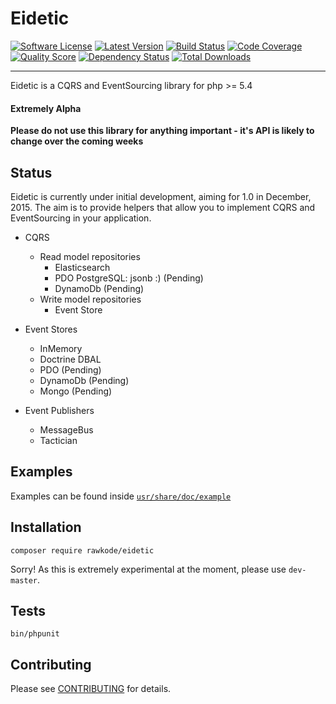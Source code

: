 # Eidetic

[![Software License](https://img.shields.io/github/license/rawkode/eidetic.svg?style=flat-square)](LICENSE)
[![Latest Version](https://img.shields.io/packagist/v/rawkode/eidetic.svg?style=flat-square)](https://packagist.org/packages/rawkode/eidetic)
[![Build Status](https://img.shields.io/travis/rawkode/eidetic/master.svg?style=flat-square)](https://travis-ci.org/rawkode/eidetic)
[![Code Coverage](https://img.shields.io/scrutinizer/coverage/g/rawkode/eidetic.svg?style=flat-square)](https://scrutinizer-ci.com/g/rawkode/eidetic)
[![Quality Score](https://img.shields.io/scrutinizer/g/rawkode/eidetic.svg?style=flat-square)](https://scrutinizer-ci.com/g/rawkode/eidetic)
[![Dependency Status](https://www.versioneye.com/user/projects/56589be1ff016c002c001d57/badge.svg?style=flat)](https://www.versioneye.com/user/projects/56589be1ff016c002c001d57)
[![Total Downloads](https://img.shields.io/packagist/dt/rawkode/eidetic.svg?style=flat-square)](https://packagist.org/packages/rawkode/eidetic)

---
Eidetic is a CQRS and EventSourcing library for php >= 5.4

#### Extremely Alpha
**Please do not use this library for anything important - it's API is likely to change over the coming weeks**

## Status
Eidetic is currently under initial development, aiming for 1.0 in December, 2015. The aim is to provide helpers that allow you to implement CQRS and EventSourcing in your application.

- CQRS
  - Read model repositories
    - Elasticsearch
    - PDO PostgreSQL: jsonb :) (Pending)
    - DynamoDb (Pending)
  - Write model repositories
    - Event Store


- Event Stores
  - InMemory
  - Doctrine DBAL
  - PDO (Pending)
  - DynamoDb (Pending)
  - Mongo (Pending)


- Event Publishers
  - MessageBus
  - Tactician


## Examples
Examples can be found inside [`usr/share/doc/example`](usr/share/doc/example)

## Installation
```composer require rawkode/eidetic```

Sorry! As this is extremely experimental at the moment, please use ```dev-master```.

## Tests

~~~
bin/phpunit
~~~

## Contributing

Please see [CONTRIBUTING](CONTRIBUTING.md) for details.
